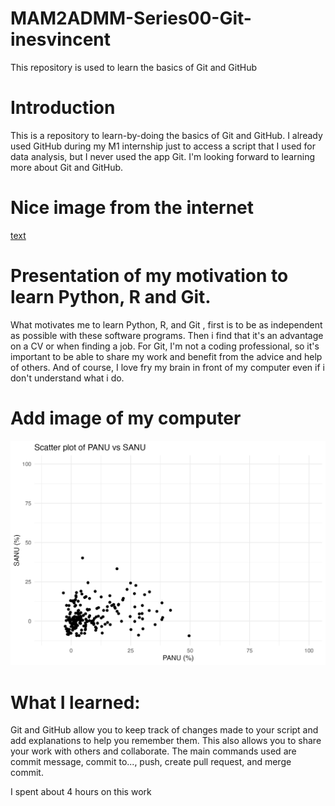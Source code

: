 # MAM2ADMM-Series00-Git-inesvincent
This repository is used to learn the basics of Git and GitHub

# Introduction
This is a repository to learn-by-doing the basics of Git and GitHub.
I already used GitHub during my M1 internship just to access a script that I used for data analysis, but I never used the app Git.
I'm looking forward to learning more about Git and GitHub.

# Nice image from the internet
[text](https://www.google.com/url?sa=i&url=https%3A%2F%2Fwww.superprof.fr%2Fressources%2Fsport%2Fsport-tous-niveaux%2Fliens-systeme-nerveux-et-corps.html&psig=AOvVaw2THA7zzZlCNbR494jeBich&ust=1759070068248000&source=images&cd=vfe&opi=89978449&ved=0CBUQjRxqFwoTCLC6tOyU-Y8DFQAAAAAdAAAAABAy)

# Presentation of my motivation to learn Python, R and Git.
What motivates me to learn Python, R, and Git , first is to be as independent as possible with these software programs. Then i find that it's an advantage on a CV or when finding a job. For Git, I'm not a coding professional, so it's important to be able to share my work and benefit from the advice and help of others.
And of course, I love fry my brain in front of my computer even if i don't understand what i do.

# Add image of my computer
![My Computer](image/scatterplot-sanu.png)

# What I learned:
Git and GitHub allow you to keep track of changes made to your script and add explanations to help you remember them. This also allows you to share your work with others and collaborate. The main commands used are commit message, commit to..., push, create pull request, and merge commit.

I spent about 4 hours on this work